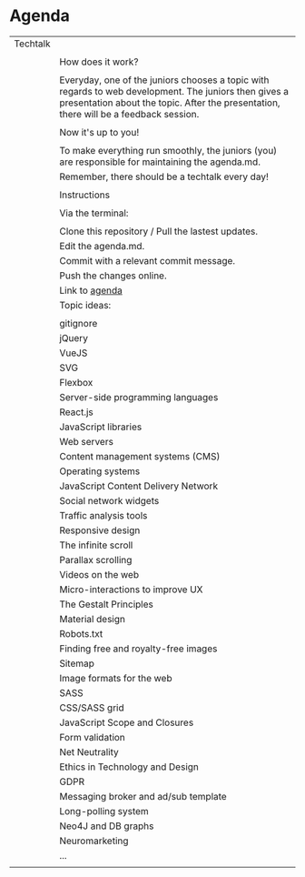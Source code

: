 # Agenda

|          |                                                              |
| -------- | ------------------------------------------------------------ |
| Techtalk |                                                              |
|          |                                                              |
|          | How does it work?                                            |
|          |                                                              |
|          | Everyday, one of the juniors chooses a topic with regards to web development. The juniors then gives a presentation about the topic. After the presentation, there will be a feedback session. |
|          |                                                              |
|          | Now it's up to you!                                          |
|          |                                                              |
|          | To make everything run smoothly, the juniors (you) are responsible for maintaining the agenda.md. |
|          | Remember, there should be a techtalk every day!              |
|          |                                                              |
|          | Instructions                                                 |
|          |                                                              |
|          | Via the terminal:                                            |
|          |                                                              |
|          | Clone this repository / Pull the lastest updates.            |
|          | Edit the agenda.md.                                          |
|          | Commit with a relevant commit message.                       |
|          | Push the changes online.                                     |
|          | Link to [agenda](<https://github.com/SenneBerger/Agenda/blob/master/agenda.md>) |
|          | Topic ideas:                                                 |
|          |                                                              |
|          | gitignore                                                    |
|          | jQuery                                                       |
|          | VueJS                                                        |
|          | SVG                                                          |
|          | Flexbox                                                      |
|          | Server-side programming languages                            |
|          | React.js                                                     |
|          | JavaScript libraries                                         |
|          | Web servers                                                  |
|          | Content management systems (CMS)                             |
|          | Operating systems                                            |
|          | JavaScript Content Delivery Network                          |
|          | Social network widgets                                       |
|          | Traffic analysis tools                                       |
|          | Responsive design                                            |
|          | The infinite scroll                                          |
|          | Parallax scrolling                                           |
|          | Videos on the web                                            |
|          | Micro-interactions to improve UX                             |
|          | The Gestalt Principles                                       |
|          | Material design                                              |
|          | Robots.txt                                                   |
|          | Finding free and royalty-free images                         |
|          | Sitemap                                                      |
|          | Image formats for the web                                    |
|          | SASS                                                         |
|          | CSS/SASS grid                                                |
|          | JavaScript Scope and Closures                                |
|          | Form validation                                              |
|          | Net Neutrality                                               |
|          | Ethics in Technology and Design                              |
|          | GDPR                                                         |
|          | Messaging broker and ad/sub template                         |
|          | Long-polling system                                          |
|          | Neo4J and DB graphs                                          |
|          | Neuromarketing                                               |
|          | ...                                                          |
|          |                                                              |